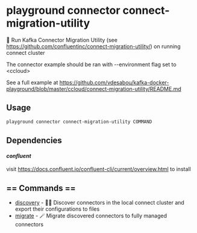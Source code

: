 # playground connector connect-migration-utility

🧩 Run Kafka Connector Migration Utility (see https://github.com/confluentinc/connect-migration-utility/) on running connect cluster  
  
The connector example should be ran with --environment flag set to \<ccloud\>  
  
See a full example at https://github.com/vdesabou/kafka-docker-playground/blob/master/ccloud/connect-migration-utility/README.md  


## Usage

```bash
playground connector connect-migration-utility COMMAND
```

## Dependencies

#### *confluent*

visit https://docs.confluent.io/confluent-cli/current/overview.html to install

## == Commands ==

- [discovery](playground%20connector%20connect-migration-utility%20discovery) - 👨‍🔬 Discover connectors in the local connect cluster and export their configurations to files
- [migrate](playground%20connector%20connect-migration-utility%20migrate) - 🪄 Migrate discovered connectors to fully managed connectors


